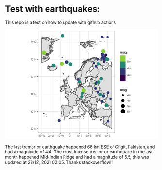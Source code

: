 <!-- README.md is generated from README.Rmd. Please edit that file -->

Test with earthquakes:
======================

This repo is a test on how to update with github actions

![](man/figures/README-unnamed-chunk-2-1.png)

The last tremor or earthquake happened 66 km ESE of Gilgit, Pakistan,
and had a magnitude of 4.4. The most intense tremor or earthquake in the
last month happened Mid-Indian Ridge and had a magnitude of 5.5, this
was updated at 28/12, 2021 02:05. Thanks stackoverflow!!
